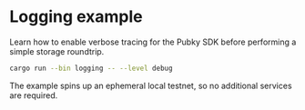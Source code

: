 # Logging example

Learn how to enable verbose tracing for the Pubky SDK before performing a simple storage roundtrip.

```bash
cargo run --bin logging -- --level debug
```

The example spins up an ephemeral local testnet, so no additional services are required.
